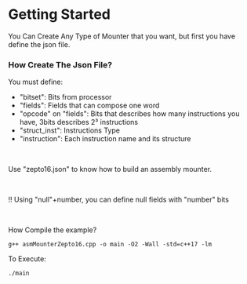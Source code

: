 <h1>Getting Started</h1>

<p>
    You Can Create Any Type of Mounter that you want, but first you have define the json file.
</p>

<h3>
    How Create The Json File?
</h3>

<p>You must define:</p>
<ul>
    <li>"bitset": Bits from processor</li>
    <li>"fields": Fields that can compose one word</li>
    <li>"opcode" on "fields": Bits that describes how many instructions you have, 3bits describes 2³ instructions</li>
    <li>"struct_inst":  Instructions Type</li>
    <li>"instruction": Each instruction name and its structure</lo>
</ul>
<br>
<p>Use "zepto16.json" to know how to build an assembly mounter.</p>
<br>
<p>!! Using "null"+number, you can define null fields with "number" bits</p>
<br>
<p>How Compile the example?</p>
<code>g++ asmMounterZepto16.cpp -o main -O2 -Wall -std=c++17 -lm</code>
</br>
<p>To Execute:</p>
<code>./main</code>